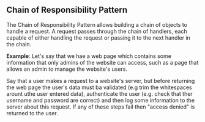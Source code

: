 ## Chain of Responsibility Pattern
The Chain of Responsibility Pattern allows building a chain of objects to handle a request. A request passes through the chain of handlers, each capable of either handling the request or passing it to the next handler in the chain.

**Example**: Let's say that we hae a web page which contains some information that only admins of the website can access, such as a page that allows an admin to manage the website's users.

Say that a user makes a request to a website's server, but before returning the web page the user's data must ba validated (e.g trim the whitespaces arount uthe user entered data), authenticate the user (e.g. check that ther username and password are correct) and then log some information to the server about this request. If any of these steps fail then "access denied" is returned to the user.